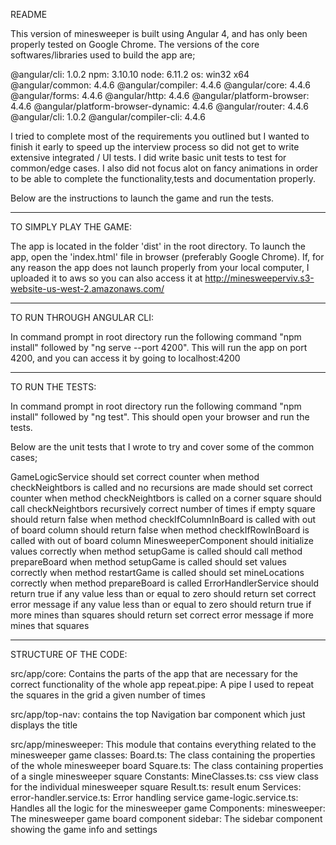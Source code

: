 README

This version of minesweeper is built using Angular 4, and has only been properly tested on Google Chrome. The versions of the core softwares/libraries used to build the app are;

@angular/cli: 1.0.2
npm: 3.10.10
node: 6.11.2
os: win32 x64
@angular/common: 4.4.6
@angular/compiler: 4.4.6
@angular/core: 4.4.6
@angular/forms: 4.4.6
@angular/http: 4.4.6
@angular/platform-browser: 4.4.6
@angular/platform-browser-dynamic: 4.4.6
@angular/router: 4.4.6
@angular/cli: 1.0.2
@angular/compiler-cli: 4.4.6

I tried to complete most of the requirements you outlined but I wanted to finish it early to speed up the interview process so did not get to write extensive integrated / UI tests. I did write basic unit tests to test for common/edge cases. I also did not focus alot on fancy animations in order to be able to complete the functionality,tests and documentation properly. 

Below are the instructions to launch the game and run the tests. 

-------------------------------------------------------------------------------------------

TO SIMPLY PLAY THE GAME:

The app is located in the folder 'dist' in the root directory. 
To launch the app, open the 'index.html' file in browser (preferably Google Chrome).
If, for any reason the app does not launch properly from your local computer, I uploaded it to aws so you can also access it at http://minesweeperviv.s3-website-us-west-2.amazonaws.com/

--------------------------------------------------------------------------------------------
TO RUN THROUGH ANGULAR CLI:

In command prompt in root directory run the following command "npm install" followed by "ng serve --port 4200". 
This will run the app on port 4200, and you can access it by going to localhost:4200

--------------------------------------------------------------------------------------------
TO RUN THE TESTS:

In command prompt in root directory run the following command "npm install" followed by "ng test".
This should open your browser and run the tests. 

Below are the unit tests that I wrote to try and cover some of the common cases;

GameLogicService
	should set correct counter when method checkNeightbors is called and no recursions are made
	should set correct counter when method checkNeightbors is called on a corner square
	should call checkNeightbors recursively correct number of times if empty square
	should return false when method checkIfColumnInBoard is called with out of board column
	should return false when method checkIfRowInBoard is called with out of board column
MinesweeperComponent
	should initialize values correctly when method setupGame is called
	should call method prepareBoard when method setupGame is called
	should set values correctly when method restartGame is called
	should set mineLocations correctly when method prepareBoard is called
ErrorHandlerService
	should return true if any value less than or equal to zero
	should return set correct error message if any value less than or equal to zero
	should return true if more mines than squares
	should return set correct error message if more mines that squares	
	
--------------------------------------------------------------------------------------------
STRUCTURE OF THE CODE:

src/app/core: Contains the parts of the app that are necessary for the correct functionality of the whole app
		repeat.pipe: A pipe I used to repeat the squares in the grid a given number of times

src/app/top-nav: contains the top Navigation bar component which just displays the title

src/app/minesweeper: This module that contains everything related to the minesweeper game
	classes:
		Board.ts: The class containing the properties of the whole minesweeper board
		Square.ts: The class containing properties of a single minesweeper square
	Constants:
		MineClasses.ts: css view class for the individual minesweeper square
		Result.ts: result enum
	Services:
		error-handler.service.ts: Error handling service
		game-logic.service.ts: Handles all the logic for the minesweeper game
	Components:
		minesweeper: The minesweeper game board component
		sidebar: The sidebar component showing the game info and settings